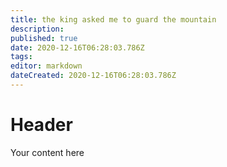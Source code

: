 ```yaml
---
title: the king asked me to guard the mountain 
description: 
published: true
date: 2020-12-16T06:28:03.786Z
tags: 
editor: markdown
dateCreated: 2020-12-16T06:28:03.786Z
---
```


# Header
Your content here